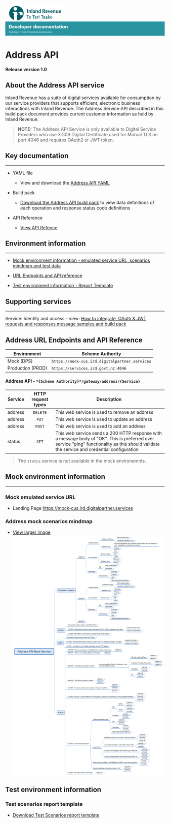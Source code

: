 
![IRD logo](../../Images/IRlogo.gif)
![Software Dev](../../Images/SoftwareDev.png)

# Address API 

#### Release version 1.0

## About the Address API service

Inland Revenue has a suite of digital services available for consumption by our service providers that supports efficient, electronic business interactions with Inland Revenue. 
The Address Service API described in this build pack document provides current customer information as held by Inland Revenue. 

>**NOTE:** The Address API Service is only available to Digital Service Providers who use X.509 Digital Certificate used for Mutual TLS on port 4046 and requires OAuth2 or JWT token.

## Key documentation
---
- YAML file
	- View and download the [Address API YAML](Address%202020-09-28.yaml)

- Build pack 
	- [Download the Address API build pack](Build%20pack%20-%20Address%20API.pdf) to view data definitions of each operation and response status code definitions
	
- API Reference	
	- [View API Refence](#Address-API-REST-Reference)	

## Environment information
---
- [Mock environment information - emulated service URL, scenarios mindmap and test data](#mock-environment-information)

- [URL Endpoints and API reference ](#Address-API-REST-Reference)

- [Test environment information - Report Template](#test-environment-information)

## Supporting services
---- 

Service: Identity and access - view: [How to integrate, OAuth & JWT requests and responses message samples and build pack](https://github.com/InlandRevenue/Gateway_Services-Access/tree/master/Identity%20and%20Access)

<a name="Address-API-REST-Reference"></a>
## Address URL Endpoints and API Reference

| Environment | Scheme Authority |  
| --- | --- |
| Mock (DPS)| `https://mock-cus.ird.digitalpartner.services`|
| Production (PROD) | `https://services.ird.govt.nz:4046`|

#### Address API - `*{Scheme Authority}*/gateway/address/{Service}`
| Service | HTTP request types | Description |  
| -- | :--: | -- | 
| address | `DELETE` | This web service is used to remove an address | 
| address | `PUT` | This web service is used to update an address | 
| address | `POST` | This web service is used to add an address | 
| status | `GET` | This web service sends a 200 HTTP response with a message body of "OK". This is preferred over service "ping" functionality as this should validate the service and credential configuration |

> The `status` service is not available in the mock environemnts. 

<a name="mock-environment-information"></a>
## Mock environment information
---
### Mock emulated service URL

- Landing Page https://mock-cus.ird.digitalpartner.services 

### Address mock scenarios mindmap

- [View larger image](../images/Address%20API%20Mock%20Service.png)
![Mock Scenarios](../images/Address%20API%20Mock%20Service.png)

<a name="test-environment-information"></a>
## Test environment information

### Test scenarios report template

- [Download Test Scenarios report template](Address%20API-%20Test%20Report%20Template.docx)








